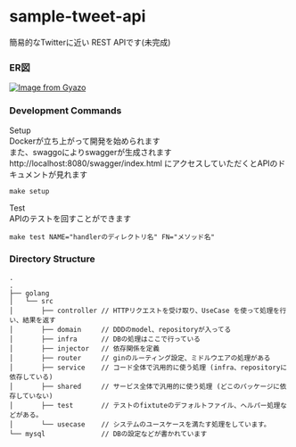 # sample-tweet-api
簡易的なTwitterに近い REST APIです(未完成)

### ER図
[![Image from Gyazo](https://i.gyazo.com/c23b47b5d527088bce3e7cb265020d83.png)](https://gyazo.com/c23b47b5d527088bce3e7cb265020d83)

### Development Commands

Setup <br>
Dockerが立ち上がって開発を始められます<br>
また、swaggoによりswaggerが生成されます <br>
http://localhost:8080/swagger/index.html にアクセスしていただくとAPIのドキュメントが見れます
```
make setup
```

Test <br>
APIのテストを回すことができます
```
make test NAME="handlerのディレクトリ名" FN="メソッド名"
```

### Directory Structure
```
.
.
├── golang
│   └── src
│       ├── controller // HTTPリクエストを受け取り、UseCase を使って処理を行い、結果を返す 
│       ├── domain     // DDDのmodel、repositoryが入ってる
│       ├── infra      // DBの処理はここで行っている
│       ├── injector   // 依存関係を定義
│       ├── router     // ginのルーティング設定、ミドルウエアの処理がある
│       ├── service    // コード全体で汎用的に使う処理 (infra、repositoryに依存している)
│       ├── shared     // サービス全体で汎用的に使う処理 (どこのパッケージに依存していない)
│       ├── test       // テストのfixtuteのデフォルトファイル、ヘルパー処理などがある。
│       └── usecase    // システムのユースケースを満たす処理をしています。
└── mysql              // DBの設定などが書かれています
```
